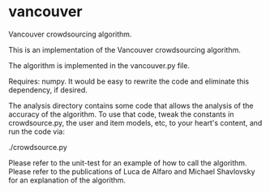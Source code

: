 vancouver
=========

Vancouver crowdsourcing algorithm.

This is an implementation of the Vancouver crowdsourcing algorithm.

The algorithm is implemented in the vancouver.py file. 

Requires: numpy.  It would be easy to rewrite the code and 
eliminate this dependency, if desired.

The analysis directory contains some code that allows the analysis of the
accuracy of the algorithm.  To use that code, tweak the constants in 
crowdsource.py, the user and item models, etc, to your heart's content, 
and run the code via: 

./crowdsource.py

Please refer to the unit-test for an example of how to call the algorithm. 
Please refer to the publications of Luca de Alfaro and Michael Shavlovsky
for an explanation of the algorithm.

